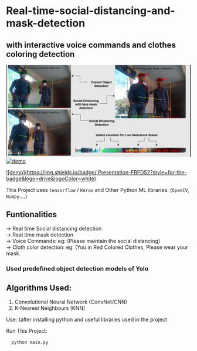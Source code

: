 # Real-time-social-distancing-and-mask-detection
## with interactive voice commands and clothes coloring detection

![Screenshot](demoImage.png)
[![demo](https://img.shields.io/badge/DEMO-F51212?style=for-the-badge&logo=youtube&logoColor=white)](https://youtu.be/9u4jOUY6Wkc)

[![demo](https://img.shields.io/badge/
Presentation-FBFD52?style=for-the-badge&logo=drive&logoColor=white)](https://drive.google.com/file/d/12_GViakrY_oYGyBLI0BP9oTWFDIhLT14/view?usp=sharing)

This Project uses `tensorflow` / `Keras` and Other Python ML libraries. (`OpenCV`, `Numpy`....)
## Funtionalities <br>
-> Real time Social distancing detection <br>
-> Real time mask detection <br>
-> Voice Commands: eg: (Please maintain the social distancing) <br>
-> Cloth color detection: eg: (You in Red Colored Clothes, Please wear your mask. <br>

### Used predefined object detection models of Yolo

## Algorithms Used:

1. Convolutional Neural Network (ConvNet/CNN) <br>
2. K-Nearest Neighbours (KNN)

Use:
(after installing python and useful libraries used in the project

Run This Project:

```bash
  python main.py
```
